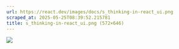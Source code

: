 ```yaml
---
url: https://react.dev/images/docs/s_thinking-in-react_ui.png
scraped_at: 2025-05-25T08:39:52.215781
title: s_thinking-in-react_ui.png (572×646)
---
```


![](https://react.dev/images/docs/s_thinking-in-react_ui.png)


